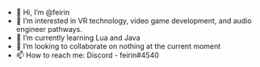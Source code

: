 - 👋 Hi, I’m @feirin
- 👀 I’m interested in VR technology, video game development, and audio engineer pathways.
- 🌱 I’m currently learning Lua and Java
- 💞️ I’m looking to collaborate on nothing at the current moment
- 📫 How to reach me: Discord - feirin#4540

<!---
feirin/feirin is a ✨ special ✨ repository because its `README.md` (this file) appears on your GitHub profile.
You can click the Preview link to take a look at your changes.
--->

